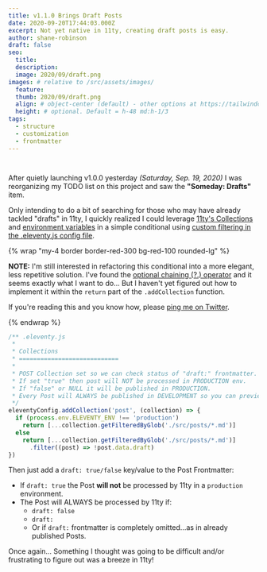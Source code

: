 ```yaml
---
title: v1.1.0 Brings Draft Posts
date: 2020-09-20T17:44:03.000Z
excerpt: Not yet native in 11ty, creating draft posts is easy.
author: shane-robinson
draft: false
seo:
  title:
  description:
  image: 2020/09/draft.png
images: # relative to /src/assets/images/
  feature:
  thumb: 2020/09/draft.png
  align: # object-center (default) - other options at https://tailwindcss.com/docs/object-position
  height: # optional. Default = h-48 md:h-1/3
tags:
  - structure
  - customization
  - frontmatter
---
```


<img
data-src="https://res.cloudinary.com/paulportfolio/image/upload/f_auto,q_auto,w_auto,c_scale/v1621986149/goose-wp/Volvo-XC60.jpg"
alt=""
class="cld-responsive" />


<img
data-src="https://res.cloudinary.com/paulportfolio/image/upload/w_auto,f_auto,q_auto,c_scale/v1621631550/goose-wp/Volvo-XC-60.jpg"
alt=""
class="cld-responsive" />

After quietly launching v1.0.0 yesterday _(Saturday, Sep. 19, 2020)_ I was reorganizing my TODO list on this project and saw the **"Someday: Drafts"** item.

Only intending to do a bit of searching for those who may have already tackled "drafts" in 11ty, I quickly realized I could leverage [11ty's Collections](https://www.11ty.dev/docs/collections/) and [environment variables](https://www.11ty.dev/docs/data-js/#example-exposing-environment-variables) in a simple conditional using [custom filtering in the .eleventy.js config file](https://www.11ty.dev/docs/collections/#advanced-custom-filtering-and-sorting).

 {% wrap "my-4 border border-red-300 bg-red-100 rounded-lg" %}

 **NOTE:** I'm still interested in refactoring this conditional into a more elegant, less repetitive solution. I've found the [optional chaining (?.) operator](https://developer.mozilla.org/en-US/docs/Web/JavaScript/Reference/Operators/Optional_chaining) and it seems exactly what I want to do... But I haven't yet figured out how to implement it within the `return` part of the `.addCollection` function.

 If you're reading this and you know how, please [ping me on Twitter](https://twitter.com/shanerobinson).

{% endwrap %}

```js
/** .eleventy.js
 *
 * Collections
 * ============================
 *
 * POST Collection set so we can check status of "draft:" frontmatter.
 * If set "true" then post will NOT be processed in PRODUCTION env.
 * If "false" or NULL it will be published in PRODUCTION.
 * Every Post will ALWAYS be published in DEVELOPMENT so you can preview locally.
 */
eleventyConfig.addCollection('post', (collection) => {
  if (process.env.ELEVENTY_ENV !== 'production')
    return [...collection.getFilteredByGlob('./src/posts/*.md')]
  else
    return [...collection.getFilteredByGlob('./src/posts/*.md')]
      .filter((post) => !post.data.draft)
})
```

Then just add a `draft: true/false` key/value to the Post Frontmatter:

- If `draft: true` the Post **will not** be processed by 11ty in a `production` environment.
- The Post will ALWAYS be processed by 11ty if:
  - `draft: false`
  - `draft: `
  - Or if `draft:` frontmatter is completely omitted...as in already published Posts.

Once again... Something I thought was going to be difficult and/or frustrating to figure out was a breeze in 11ty!
